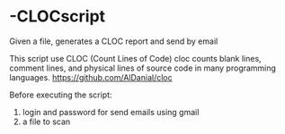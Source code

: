 # -CLOCscript

Given a file, generates a CLOC report and send by email

This script use CLOC (Count Lines of Code)
cloc counts blank lines, comment lines, and physical lines of source code in many programming languages.
https://github.com/AlDanial/cloc

Before executing the script:
1. login and password for send emails using gmail
2. a file to scan
